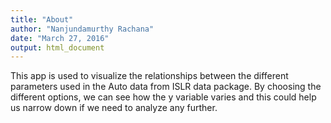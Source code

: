 ```yaml
---
title: "About"
author: "Nanjundamurthy Rachana"
date: "March 27, 2016"
output: html_document
---
```


This app is used to visualize the relationships between the different parameters used in the Auto data from ISLR data package. 
By choosing the different options, we can see how the y variable varies and this could help us narrow down if we need to analyze any further. 
